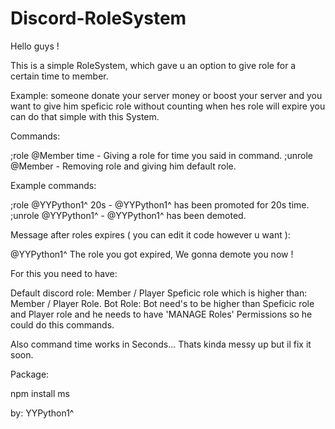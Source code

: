 # Discord-RoleSystem

Hello guys ! 

This is a simple RoleSystem, which gave u an option to give role for a certain time to member. 

Example: someone donate your server money or boost your server and you want to give him speficic role without counting when hes role will expire you can do that simple with this System. 

Commands: 

;role @Member time - Giving a role for time you said in command.
;unrole @Member - Removing role and giving him default role. 

Example commands:

;role @YYPython1^ 20s - @YYPython1^ has been promoted for 20s time. 
;unrole @YYPython1^ - @YYPython1^ has been demoted.

Message after roles expires ( you can edit it code however u want ):

@YYPython1^ The role you got expired, We gonna demote you now !

For this you need to have:

Default discord role: Member / Player 
Speficic role which is higher than: Member / Player Role.
Bot Role: Bot need's to be higher than Speficic role and Player role and he needs to have 'MANAGE Roles' Permissions so he could do this commands. 

Also command time works in Seconds... Thats kinda messy up but il fix it soon.

Package: 

npm install ms 

by: YYPython1^


